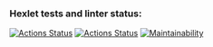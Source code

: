 ### Hexlet tests and linter status:
[![Actions Status](https://github.com/i1yas/frontend-project-lvl3/workflows/hexlet-check/badge.svg)](https://github.com/i1yas/frontend-project-lvl3/actions)
[![Actions Status](https://github.com/i1yas/frontend-project-lvl3/workflows/build/badge.svg)](https://github.com/i1yas/frontend-project-lvl3/actions)
[![Maintainability](https://api.codeclimate.com/v1/badges/dc901f5a98ba8a6708f8/maintainability)](https://codeclimate.com/github/i1yas/frontend-project-lvl3/maintainability)